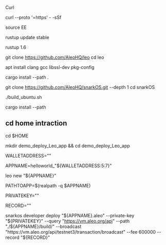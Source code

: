 Curl

curl --proto '=https' - -sSf

source EE

rustup update stable

rustup 1.6

git clone https://github.com/AleoHQ/leo
cd leo

apt install clang gcc libssl-dev pkg-config

cargo install --path .

git clone https://github.com/AleoHQ/snarkOS.git --depth 1
cd snarkOS

./build_ubuntu.sh

cargo install --path


cd home intraction
------------------------------------------------------------------
cd $HOME

mkdir demo_deploy_Leo_app && cd demo_deploy_Leo_app

WALLETADDRESS=""

APPNAME=helloworld_"${WALLETADDRESS:5:7}"

leo new "${APPNAME}"

PATHTOAPP=$(realpath -q $APPNAME)

PRIVATEKEY=""

RECORD=""

snarkos developer deploy "${APPNAME}.aleo" --private-key "${PRIVATEKEY}" --query "https://vm.aleo.org/api" --path "./${APPNAME}/build/" --broadcast "https://vm.aleo.org/api/testnet3/transaction/broadcast" --fee 600000 --record "${RECORD}"

    
